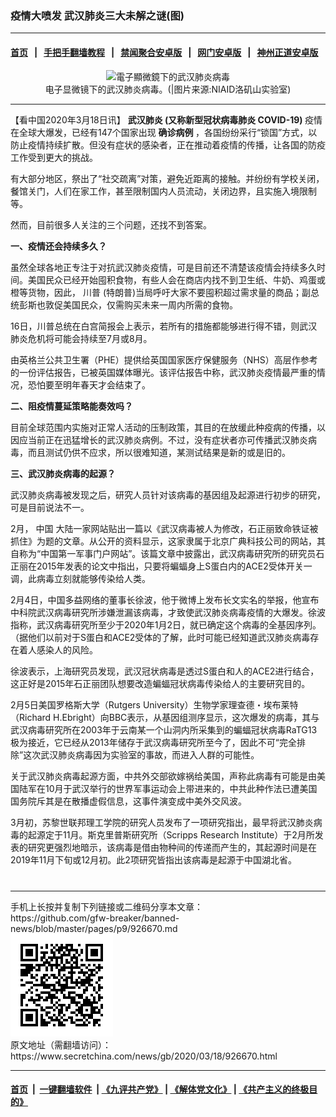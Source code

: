 ### 疫情大喷发 武汉肺炎三大未解之谜(图)
------------------------

#### [首页](https://github.com/gfw-breaker/banned-news/blob/master/README.md) &nbsp;&nbsp;|&nbsp;&nbsp; [手把手翻墙教程](https://github.com/gfw-breaker/guides/wiki) &nbsp;&nbsp;|&nbsp;&nbsp; [禁闻聚合安卓版](https://github.com/gfw-breaker/bn-android) &nbsp;&nbsp;|&nbsp;&nbsp; [网门安卓版](https://github.com/oGate2/oGate) &nbsp;&nbsp;|&nbsp;&nbsp; [神州正道安卓版](https://github.com/SzzdOgate/update) 



<div class="article_right" style="fone-color:#000">
 <p style="text-align: center;">
  <img alt="電子顯微鏡下的武汉肺炎病毒" src="//img3.secretchina.com/pic/2020/2-16/p2628706a562172029-ss.jpg" style="height:337px; width:600px"/>
  <br>
   电子显微镜下的武汉肺炎病毒。(|图片来源:NIAID洛矶山实验室)
   <span id="hideid" name="hideid" style="color:red;display:none;">
    <span href="https://www.secretchina.com">
    </span>
   </span>
  </br>
 </p>
 <div id="txt-mid1-t21-2017">
  

---


  </div>
 </div>
 <p>
  【看中国2020年3月18日讯】
  <strong>
   <span href="https://www.secretchina.com/news/gb/tag/武汉肺炎" target="_blank">
    武汉肺炎
   </span>
   (又称新型冠状病毒肺炎 COVID-19)
  </strong>
  疫情在全球大爆发，已经有147个国家出现
  <strong>
   确诊病例
  </strong>
  ，各国纷纷采行“锁国”方式，以防止疫情持续扩散。但没有症状的感染者，正在推动着疫情的传播，让各国的防疫工作受到更大的挑战。
  <span id="hideid" name="hideid" style="color:red;display:none;">
   <span href="https://www.secretchina.com">
   </span>
  </span>
 </p>
 <p>
  有大部分地区，祭出了“社交疏离”对策，避免近距离的接触。并纷纷有学校关闭，餐馆关门，人们在家工作，甚至限制国内人员流动，关闭边界，且实施入境限制等。
 </p>
 <p>
  然而，目前很多人关注的三个问题，还找不到答案。
 </p>
 <p>
  <strong>
   一、疫情还会持续多久？
  </strong>
 </p>
 <p>
  虽然全球各地正专注于对抗武汉肺炎疫情，可是目前还不清楚该疫情会持续多久时间。美国民众已经开始囤积食物，有些人会在商店内找不到卫生纸、牛奶、鸡蛋或橙等货物，因此，
  <span href="https://www.secretchina.com/news/gb/tag/川普" target="_blank">
   川普
  </span>
  (特朗普)当局呼吁大家不要囤积超过需求量的商品；副总统彭斯也敦促美国民众，仅需购买未来一周内所需的食物。
 </p>
 <p>
  16日，川普总统在白宫简报会上表示，若所有的措施都能够进行得不错，则武汉肺炎危机将可能会持续至7月或8月。
 </p>
 <p>
  由英格兰公共卫生署（PHE）提供给英国国家医疗保健服务（NHS）高层作参考的一份评估报告，已被英国媒体曝光。该评估报告中称，武汉肺炎疫情最严重的情况，恐怕要至明年春天才会结束了。
 </p>
 <p>
  <strong>
   二、阻疫情蔓延策略能奏效吗？
  </strong>
 </p>
 <p>
  目前全球范围内实施对正常人活动的压制政策，其目的在放缓此种疫病的传播，以因应当前正在迅猛增长的武汉肺炎病例。不过，没有症状者亦可传播武汉肺炎病毒，而且测试仍供不应求，所以很难知道，某测试结果是新的或是旧的。
 </p>
 <p>
  <strong>
   三、武汉肺炎病毒的起源？
  </strong>
 </p>
 <p>
  武汉肺炎病毒被发现之后，研究人员针对该病毒的基因组及起源进行初步的研究，可是目前说法不一。
 </p>
 <p>
  2月，
  <span href="https://www.secretchina.com" target="_blank">
   中国
  </span>
  大陆一家网站贴出一篇以《武汉病毒被人为修改，石正丽致命铁证被抓住》为题的文章。从公开的资料显示，这家隶属于北京广典科技公司的网站，其自称为“中国第一军事门户网站”。该篇文章中披露出，武汉病毒研究所的研究员石正丽在2015年发表的论文中指出，只要将蝙蝠身上S蛋白内的ACE2受体开关一调，此病毒立刻就能够传染给人类。
 </p>
 <p>
  2月4日，中国多益网络的董事长徐波，他于微博上发布长文实名的举报，他宣布中科院武汉病毒研究所涉嫌泄漏该病毒，才致使武汉肺炎病毒疫情的大爆发。徐波指称，武汉病毒研究所至少于2020年1月2日，就已确定这个病毒的全基因序列。（据他们以前对于S蛋白和ACE2受体的了解，此时可能已经知道武汉肺炎病毒存在着人感染人的风险。
 </p>
 <p>
  徐波表示，上海研究员发现，武汉冠状病毒是透过S蛋白和人的ACE2进行结合，这正好是2015年石正丽团队想要改造蝙蝠冠状病毒传染给人的主要研究目的。
 </p>
 <p>
  2月5日美国罗格斯大学（Rutgers University）生物学家理查德・埃布莱特（Richard H.Ebright）向BBC表示，从基因组测序显示，这次爆发的病毒，其与武汉病毒研究所在2003年于云南某一个山洞内所采集到的蝙蝠冠状病毒RaTG13极为接近，它已经从2013年储存于武汉病毒研究所至今了，因此不可“完全排除”这次武汉肺炎病毒因为实验室的事故，而进入人群的可能性。
 </p>
 <p>
  关于武汉肺炎病毒起源方面，中共外交部欲嫁祸给美国，声称此病毒有可能是由美国陆军在10月于武汉举行的世界军事运动会上带进来的，中共此种作法已遭美国国务院斥其是在散播虚假信息，这事件演变成中美外交风波。
 </p>
 <p>
  3月初，苏黎世联邦理工学院的研究人员发布了一项研究指出，最早将武汉肺炎病毒的起源定于11月。斯克里普斯研究所（Scripps Research Institute）于2月所发表的研究更强烈地暗示，该病毒是借由物种间的传递而产生的，其起源时间是在2019年11月下旬或12月初。此2项研究皆指出该病毒是起源于中国湖北省。
  <center>
   <div>
    <div id="txt-mid2-t22-2017" style="display: block;  max-height: 351px;  overflow: hidden;">
     <div id="SC-21xxx">
     </div>
     <ins class="adsbygoogle" data-ad-client="ca-pub-1276641434651360" data-ad-format="auto" data-ad-slot="4301710469" data-full-width-responsive="true" style="display:block">
     </ins>
    </div>
   </div>
  </center>
  <div style="padding-top:12px;">
  </div>
 </p>
</div>

<hr/>
手机上长按并复制下列链接或二维码分享本文章：<br/>
https://github.com/gfw-breaker/banned-news/blob/master/pages/p9/926670.md <br/>
<a href='https://github.com/gfw-breaker/banned-news/blob/master/pages/p9/926670.md'><img src='https://github.com/gfw-breaker/banned-news/blob/master/pages/p9/926670.md.png'/></a> <br/>
原文地址（需翻墙访问）：https://www.secretchina.com/news/gb/2020/03/18/926670.html


------------------------
#### [首页](https://github.com/gfw-breaker/banned-news/blob/master/README.md) &nbsp;|&nbsp; [一键翻墙软件](https://github.com/gfw-breaker/nogfw/blob/master/README.md) &nbsp;| [《九评共产党》](https://github.com/gfw-breaker/9ping.md/blob/master/README.md#九评之一评共产党是什么) | [《解体党文化》](https://github.com/gfw-breaker/jtdwh.md/blob/master/README.md) | [《共产主义的终极目的》](https://github.com/gfw-breaker/gczydzjmd.md/blob/master/README.md)


<img src='http://gfw-breaker.win/banned-news/pages/p9/926670.md' width='0px' height='0px'/>